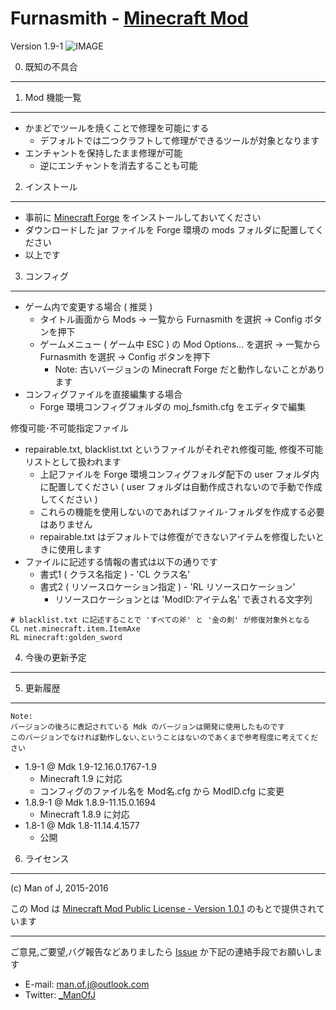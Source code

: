 Furnasmith - [Minecraft Mod](http://manofj.com/minecraft/)
===============================

Version 1.9-1
![IMAGE](http://i.imgur.com/aNZ2q0F.gif "")

0. 既知の不具合
---------------

1. Mod 機能一覧
---------------

  - かまどでツールを焼くことで修理を可能にする
    - デフォルトでは二つクラフトして修理ができるツールが対象となります
  - エンチャントを保持したまま修理が可能
    - 逆にエンチャントを消去することも可能

2. インストール
---------------

  - 事前に [Minecraft Forge](http://files.minecraftforge.net/) をインストールしておいてください
  - ダウンロードした jar ファイルを Forge 環境の mods フォルダに配置してください
  - 以上です

3. コンフィグ
---------------

  - ゲーム内で変更する場合 ( 推奨 )
    - タイトル画面から Mods -> 一覧から Furnasmith を選択 -> Config ボタンを押下
    - ゲームメニュー ( ゲーム中 ESC ) の Mod Options... を選択 -> 一覧から Furnasmith を選択 -> Config  ボタンを押下
      - Note: 古いバージョンの Minecraft Forge だと動作しないことがあります
  - コンフィグファイルを直接編集する場合
    - Forge 環境コンフィグフォルダの moj_fsmith.cfg をエディタで編集

修復可能･不可能指定ファイル

  - repairable.txt, blacklist.txt というファイルがそれぞれ修復可能, 修復不可能リストとして扱われます
    - 上記ファイルを Forge 環境コンフィグフォルダ配下の user フォルダ内に配置してください ( user フォルダは自動作成されないので手動で作成してください )
    - これらの機能を使用しないのであればファイル･フォルダを作成する必要はありません
    - repairable.txt はデフォルトでは修復ができないアイテムを修復したいときに使用します
  - ファイルに記述する情報の書式は以下の通りです
    - 書式1 ( クラス名指定 ) - 'CL クラス名'
    - 書式2 ( リソースロケーション指定 ) - 'RL リソースロケーション'
      - リソースロケーションとは 'ModID:アイテム名' で表される文字列

```
# blacklist.txt に記述することで 'すべての斧' と '金の剣' が修復対象外となる
CL net.minecraft.item.ItemAxe
RL minecraft:golden_sword
```

4. 今後の更新予定
---------------

5. 更新履歴
---------------

    Note:
    バージョンの後ろに表記されている Mdk のバージョンは開発に使用したものです
    このバージョンでなければ動作しない､ということはないのであくまで参考程度に考えてください

  - 1.9-1 @ Mdk 1.9-12.16.0.1767-1.9
    - Minecraft 1.9 に対応
    - コンフィグのファイル名を Mod名.cfg から ModID.cfg に変更
  - 1.8.9-1 @ Mdk 1.8.9-11.15.0.1694
    - Minecraft 1.8.9 に対応
  - 1.8-1 @ Mdk 1.8-11.14.4.1577
    - 公開

6. ライセンス
---------------

(c) Man of J, 2015-2016

この Mod は [Minecraft Mod Public License - Version 1.0.1](./LICENSE.md) のもとで提供されています

---------------

ご意見,ご要望,バグ報告などありましたら [Issue](https://github.com/ManOfJ/ExampleMod/issues) か下記の連絡手段でお願いします
  - E-mail: <man.of.j@outlook.com>
  - Twitter: [_ManOfJ](https://twitter.com/_ManOfJ)
